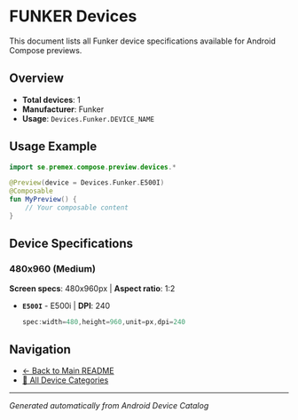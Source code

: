 # FUNKER Devices

This document lists all Funker device specifications available for Android Compose previews.

## Overview

- **Total devices**: 1
- **Manufacturer**: Funker
- **Usage**: `Devices.Funker.DEVICE_NAME`

## Usage Example

```kotlin
import se.premex.compose.preview.devices.*

@Preview(device = Devices.Funker.E500I)
@Composable
fun MyPreview() {
    // Your composable content
}
```

## Device Specifications

### 480x960 (Medium)

**Screen specs**: 480x960px | **Aspect ratio**: 1:2

- **`E500I`** - E500i | **DPI**: 240
  ```kotlin
  spec:width=480,height=960,unit=px,dpi=240
  ```

## Navigation

- [← Back to Main README](../../README.md)
- [📱 All Device Categories](../README.md)

---
*Generated automatically from Android Device Catalog*
